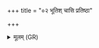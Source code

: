 +++
title = "०२ भूतिश् चासि प्रतिष्ठा"

+++
<details><summary>मूलम् (GR)</summary>

भूतिश् चासि प्रतिष्ठा चासि ।  
प्रजापतेः (…) ब्रह्मचारिणो गमेयुः स्वाहा ॥ +++(see 1bcdef)+++
</details>